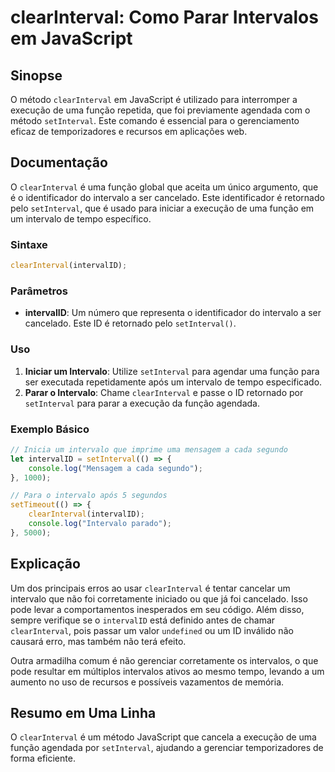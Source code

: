 <!--
Meta Description: # clearInterval: Como Parar Intervalos em JavaScript ## Sinopse O método `clearInterval` em JavaScript é utilizado para interromper a execução de uma ...
Meta Keywords: que, intervalo, clearinterval, para, uma
-->

# clearInterval: Como Parar Intervalos em JavaScript

## Sinopse
O método `clearInterval` em JavaScript é utilizado para interromper a execução de uma função repetida, que foi previamente agendada com o método `setInterval`. Este comando é essencial para o gerenciamento eficaz de temporizadores e recursos em aplicações web.

## Documentação
O `clearInterval` é uma função global que aceita um único argumento, que é o identificador do intervalo a ser cancelado. Este identificador é retornado pelo `setInterval`, que é usado para iniciar a execução de uma função em um intervalo de tempo específico.

### Sintaxe
```javascript
clearInterval(intervalID);
```

### Parâmetros
- **intervalID**: Um número que representa o identificador do intervalo a ser cancelado. Este ID é retornado pelo `setInterval()`.

### Uso
1. **Iniciar um Intervalo**: Utilize `setInterval` para agendar uma função para ser executada repetidamente após um intervalo de tempo especificado.
2. **Parar o Intervalo**: Chame `clearInterval` e passe o ID retornado por `setInterval` para parar a execução da função agendada.

### Exemplo Básico
```javascript
// Inicia um intervalo que imprime uma mensagem a cada segundo
let intervalID = setInterval(() => {
    console.log("Mensagem a cada segundo");
}, 1000);

// Para o intervalo após 5 segundos
setTimeout(() => {
    clearInterval(intervalID);
    console.log("Intervalo parado");
}, 5000);
```

## Explicação
Um dos principais erros ao usar `clearInterval` é tentar cancelar um intervalo que não foi corretamente iniciado ou que já foi cancelado. Isso pode levar a comportamentos inesperados em seu código. Além disso, sempre verifique se o `intervalID` está definido antes de chamar `clearInterval`, pois passar um valor `undefined` ou um ID inválido não causará erro, mas também não terá efeito.

Outra armadilha comum é não gerenciar corretamente os intervalos, o que pode resultar em múltiplos intervalos ativos ao mesmo tempo, levando a um aumento no uso de recursos e possíveis vazamentos de memória.

## Resumo em Uma Linha
O `clearInterval` é um método JavaScript que cancela a execução de uma função agendada por `setInterval`, ajudando a gerenciar temporizadores de forma eficiente.
